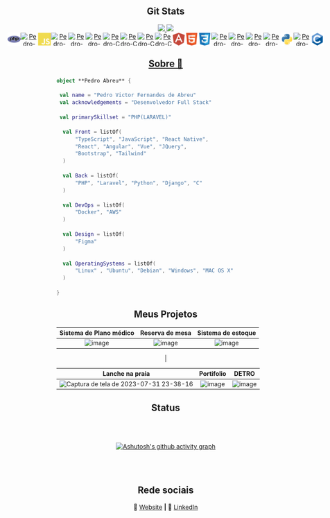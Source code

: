 <div align="center">
 



 
## Git Stats
 
<div align="center">
  <a href="https://github.com/pedrovictorrr">
  <img height="180em" src="https://github-readme-stats.vercel.app/api?username=pedrovictorrr&show_icons=true&theme=dark&include_all_commits=true&count_private=true"/>
  <img height="180em" src="https://github-readme-stats.vercel.app/api/top-langs/?username=pedrovictorrr&layout=compact&langs_count=7&theme=dark"/>
</div>
<div  align="center" style="display: inline_block;   display: flex; justify-content: center;"><br>
  <img align="center" alt="Pedro-PHP" height="30" width="40" src="https://raw.githubusercontent.com/devicons/devicon/master/icons/php/php-original.svg">
    <img align="center" alt="Pedro-Laravel" height="30" width="40" src="https://cdn.jsdelivr.net/gh/devicons/devicon/icons/laravel/laravel-plain.svg">
  <img align="center" alt="Pedro-Js" height="30" width="40" src="https://raw.githubusercontent.com/devicons/devicon/master/icons/javascript/javascript-plain.svg">
  <img  align="center" alt="Pedro-Ts" height="30" width="40" src="https://cdn.jsdelivr.net/gh/devicons/devicon/icons/typescript/typescript-original.svg" />
  <img align="center" alt="Pedro-Js" height="30" width="40" src="https://cdn.jsdelivr.net/gh/devicons/devicon/icons/react/react-original-wordmark.svg" />
  <img align="center" alt="Pedro-Jquery" height="30" width="40" src="https://cdn.jsdelivr.net/gh/devicons/devicon/icons/jquery/jquery-original.svg" />
   <img align="center" alt="Pedro-C" height="30" width="40" src="https://cdn.jsdelivr.net/gh/devicons/devicon/icons/ubuntu/ubuntu-plain.svg" />
   <img align="center" alt="Pedro-C" height="30" width="40" src="https://cdn.jsdelivr.net/gh/devicons/devicon/icons/vuejs/vuejs-original.svg" />
   <img align="center" alt="Pedro-C" height="30" width="40" src="https://cdn.jsdelivr.net/gh/devicons/devicon/icons/figma/figma-original.svg" />
   <img align="center" alt="Pedro-C" height="30" width="40" src="https://cdn.jsdelivr.net/gh/devicons/devicon/icons/amazonwebservices/amazonwebservices-original.svg" />
  <img align="center" alt="Pedro-Js" height="30" width="40" src="https://raw.githubusercontent.com/devicons/devicon/master/icons/angularjs/angularjs-plain.svg">
  <img align="center" alt="Pedro-HTML" height="30" width="40" src="https://raw.githubusercontent.com/devicons/devicon/master/icons/html5/html5-original.svg">
   <img align="center" alt="Pedro-CSS" height="30" width="40" src="https://raw.githubusercontent.com/devicons/devicon/master/icons/css3/css3-original.svg">
  <img align="center" alt="Pedro-bootstrap" height="30" width="40" src="https://cdn.jsdelivr.net/gh/devicons/devicon/icons/bootstrap/bootstrap-original-wordmark.svg" />
<img align="center" alt="Pedro-tailwind" height="30" width="40" src="https://cdn.jsdelivr.net/gh/devicons/devicon/icons/tailwindcss/tailwindcss-plain.svg" />
<img  align="center" alt="Pedro-mysql" height="30" width="40" src="https://cdn.jsdelivr.net/gh/devicons/devicon/icons/mysql/mysql-original.svg" />
  <img align="center" alt="Pedro-Docker" height="30" width="40" src="https://cdn.jsdelivr.net/gh/devicons/devicon/icons/docker/docker-original-wordmark.svg" />
  <img align="center" alt="Pedro-Python" height="30" width="40" src="https://raw.githubusercontent.com/devicons/devicon/master/icons/python/python-original.svg">
      <img align="center" alt="Pedro-Django" height="30" width="40" src="https://cdn.jsdelivr.net/gh/devicons/devicon/icons/django/django-plain.svg" />
  <img align="center" alt="Pedro-C" height="30" width="40" src="https://raw.githubusercontent.com/devicons/devicon/master/icons/c/c-original.svg">

</div>

## Sobre 👋

</div>

```kotlin
object **Pedro Abreu** {

 val name = "Pedro Victor Fernandes de Abreu"
 val acknowledgements = "Desenvolvedor Full Stack"

 val primarySkillset = "PHP(LARAVEL)"

  val Front = listOf(
      "TypeScript", "JavaScript", "React Native",
      "React", "Angular", "Vue", "JQuery",
      "Bootstrap", "Tailwind"
  )
  
  val Back = listOf(
      "PHP", "Laravel", "Python", "Django", "C"
  )
  
  val DevOps = listOf(
      "Docker", "AWS"
  )

  val Design = listOf(
      "Figma"
  )
  
  val OperatingSystems = listOf(
      "Linux" , "Ubuntu", "Debian", "Windows", "MAC OS X"
  )

}
```


<div align="center">
 

## Meus Projetos

| Sistema de Plano médico | Reserva de mesa | Sistema de estoque |
|:---:|:---:|:---:|
| ![image](https://github.com/Pedrovictorrr/pedrovictorrr/assets/82172897/c4eabbcf-cf32-4519-b150-66c7c7d8544c) | ![image](https://github.com/Pedrovictorrr/pedrovictorrr/assets/82172897/a0eef92f-c0ac-42ee-88dd-5aa781fadf30) | ![image](https://github.com/Pedrovictorrr/pedrovictorrr/assets/82172897/fc73cb0a-f34e-4a3e-9f62-6432acd31e93)
 |

| Lanche na praia | Portifolio | DETRO |
|:---:|:---:|:---:|
|![Captura de tela de 2023-07-31 23-38-16](https://github.com/Pedrovictorrr/pedrovictorrr/assets/82172897/f8cc500f-1842-4022-baab-bee41f501b46) |![image](https://github.com/Pedrovictorrr/pedrovictorrr/assets/82172897/aa5ec377-b21f-4630-8eb8-fda13f29dd24) | ![image](https://github.com/Pedrovictorrr/pedrovictorrr/assets/82172897/6d686673-4855-4ffb-88c0-b59803e9f730)|

## Status

<br>
<div style="padding:20px;">
 
 [![Ashutosh's github activity graph](https://github-readme-activity-graph.vercel.app/graph?username=pedrovictorrr&theme=github-compact)](https://github.com/ashutosh00710/github-readme-activity-graph)
</div>

[website]: https://pedro-abreu.onrender.com/
[linkedin]: https://www.linkedin.com/in/pedro-victor-fernandes-de-abreu-98411816a/

<br>

## Rede sociais

🏡 [Website][website] **|**
👔 [LinkedIn][linkedin]


</div>
